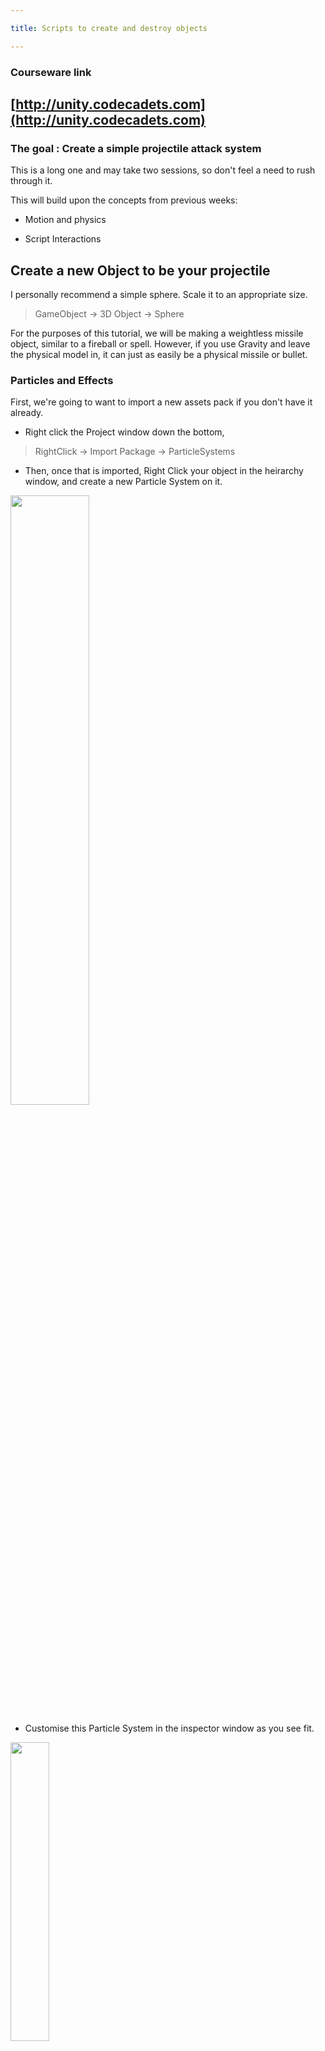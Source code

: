 ```yaml
---

title: Scripts to create and destroy objects

---
```



### Courseware link


## [http://unity.codecadets.com](http://unity.codecadets.com)

### The goal : Create a simple projectile attack system


This is a long one and may take two sessions, so don't feel a need to rush through it.


This will build upon the concepts from previous weeks:

* Motion and physics

* Script Interactions

## Create a new Object to be your projectile

I personally recommend a simple sphere. Scale it to an appropriate size.

> GameObject -> 3D Object -> Sphere

For the purposes of this tutorial, we will be making a weightless missile object, similar to a fireball or spell. However, if you use Gravity and leave the physical model in, it can just as easily be a physical missile or bullet.


### Particles and Effects

First, we're going to want to import a new assets pack if you don't have it already.

* Right click the Project window down the bottom,

> RightClick -> Import Package -> ParticleSystems

* Then, once that is imported, Right Click your object in the heirarchy window, and create a new Particle System on it.

<img src="https://canberragrammar.github.io/codecadets-2018/Resources/Particles.png" alt="" style="width: 50%;"/>

* Customise this Particle System in the inspector window as you see fit.

<img src="https://canberragrammar.github.io/codecadets-2018/Resources/PSystem.png" alt="" style="width: 35%;"/>

* Go to your projectile object, and **untick the box that says MeshRender**. This will remove the physical form of the object, but leaving its collider and the particle systems you've placed in it.

Your object should now roughly look like a Fireball or similar energy project, leaving a trail of particles in flight.


### Create copies

* Make the object a pre-fab. (This makes it easier to instantiate.) To do this, just drag your completed object into the Assets folder at the bottom.

<img src="https://canberragrammar.github.io/codecadets-2018/Resources/Prefab.png" alt="" style="width: 80%;"/>

### Spawning in


* Create new Script on your player object, call it ```Attack```. This code could go in our SimpleMove file, however this would make it harder to read and understand; seeing as a Unity object supports multiple scripts, we will benefit from this decision.

> FOR THESE SECTIONS YOU ARE WORKING IN Attack.cs

* Similar to previous sections, we want some public variables we can access from our editor. One for a reference to our projectile object, and another as a speed constant. Put these at the top under the class.

```cs
public GameObject projectile;
public float speed;
//This should be somewhat familiar territory now
```

* Then, within our update method, we first want a condition to recognise a button press. Unlike the movement Axes, in this case we just want to recognise a specific key being pressed once.

```cs
if (Input.GetKeyDown(KeyCode.G)) {
//I have chosen G, but you can use any key you wish.
}
```
* This code will recognise a Key Down event on the chosen key. That means it will recognise input the second the key is pressed. There is an alternative in ```GetKeyUp``` that will respond to the **release** of the key instead.

* Put a simple message like ```print("Key Pressed");``` in the if statement and run it to confirm it responds to input.

* Now we need to **Instantiate** our object. This means to create an **Instance** of it within the game.

```cs
GameObject missile = Instantiate(projectile, gameObject.transform.position, Quaternion.identity) as GameObject;
```

* This line is relatively long, but essentially you just give it position data and then create a new GameObject called ```missile```. For now, it should do nothing other than create a ```missile (clone)``` in the Heirarchy when run.



### Flying true

Once we've spawned an object in, we want to give it Velocity so that it flies off on its own. Instead of using a simple coordinate Translation however, we're going to use Rigidbody physics to apply a speed property.

* If it doesn't already, make sure your projectile Pre-fab has a Rigidbody component. Make sure ```Uses Gravity``` is unticked for now, but you can enable if really you want to.

```cs
Rigidbody rb = missile.GetComponent<Rigidbody>();
rb.velocity = transform.forward * speed;
```

* This will access the instantiated missle's physics properties, and apply a forward speed to it, multiplied by the speed factor you pass in from the editor. Make sure this is not 0.

### Destruction

* Add new script to projectile prefab in your assets folder. Call it ```Projectile```.

> FOR THESE SECTIONS YOU ARE WORKING IN Projectile.cs

* Add an ```OnTriggerEnter``` method like we've used in previous sessions. Check your teleporter code if you don't remember what this looks like. Make sure the Missile Prefab has ```Is Trigger``` ticked in the inspector menu for its collider.

* In the class add a public variable to reference our explosion effect within the code.

```cs
public GameObject SPFX;
```

* Then, from the Unity editor drag the Explosion asset into this property. If you can't find it, use the Search bar in the project menu.

* Then within our OnTriggerEnter method, we want to self-destruct the missile and instantiate our explosion effect.

```cs
Destroy(gameObject);
Instantiate(SPFX, transform.position, transform.rotation);
```

### Bug Fixing

Run your game and try to fire your new projectile system. If you've followed this code exactly, one somewhat entertaining problem should immediately present itself.

The missile is going to explode **inside your player** object, because it spawns inside its collider and then trigged ```OnTriggerEnter```. This sends the object flying from the force of the explosion.

* To fix this all we need to do is add a condition to ignore our player object in the ```OnTriggerEnter``` method.

```cs
if (other.gameObject.name == "Cube"){
    //IGNORE
}
else {
    //PUT YOUR DESTRUCTION CODE IN HERE
}
```


### FIRE!

* If all things went as planned, you should be able to launch the projectile system forward like so.

<img src="https://canberragrammar.github.io/codecadets-2018/Resources/FIRE.gif" alt="" style="width: 90%;"/>

* For this demonstration I left the MeshRender on so the object is clearly visible.

* You may find the missile is capable of destroying your terrain, leading to your object falling through the floor. See if you can fix this using conditions like before.

----

### Extension Activity.

Create a new script to be "Damage", that handles a response to being hit by a projectile, and has a Health value so that objects can take multiple hits.
